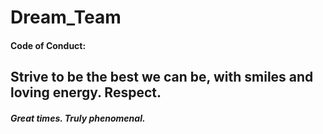 # Dream_Team
#### Code of Conduct: 

## Strive to be the best we can be, with smiles and loving energy. Respect. 

##### Great times. Truly phenomenal.

